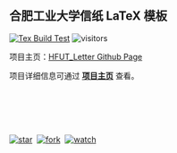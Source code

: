 ## 合肥工业大学信纸 LaTeX 模板

[![Tex Build Test](https://github.com/HFUTTUG/HFUT_Letter/actions/workflows/tex_build_test.yml/badge.svg)](https://github.com/HFUTTUG/HFUT_Letter/actions/workflows/tex_build_test.yml)
![visitors](https://visitor-badge.glitch.me/badge?page_id=HFUTTUG.HFUT_Letter)



项目主页：[HFUT_Letter Github Page](https://HFUTTUG.github.io/HFUT_Letter)

项目详细信息可通过 [**项目主页**](https://HFUTTUG.github.io/HFUT_Letter) 查看。

<br><br><br><br>

[![star](https://img.shields.io/github/stars/HFUTTUG/HFUT_Letter?style=social)](https://github.com/HFUTTUG/HFUT_Letter)&nbsp;
[![fork](https://img.shields.io/github/forks/HFUTTUG/HFUT_Letter?label=Fork&logo=github&style=social)](https://github.com/HFUTTUG/HFUT_Letter/fork)&nbsp;
[![watch](https://img.shields.io/github/watchers/HFUTTUG/HFUT_Letter?label=Watch&logo=github&style=social)](https://github.com/HFUTTUG/HFUT_Letter)&nbsp;
